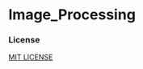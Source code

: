 # Image_Processing

### License
[MIT LICENSE](https://github.com/BhanuPrakashNani/Image_Processing/blob/master/LICENSE.txt)

